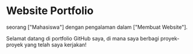 # Website Portfolio 

seorang ["Mahasiswa"] dengan pengalaman dalam ["Membuat Website"]. 

Selamat datang di portfolio GitHub saya, di mana saya berbagi proyek-proyek yang telah saya kerjakan!
